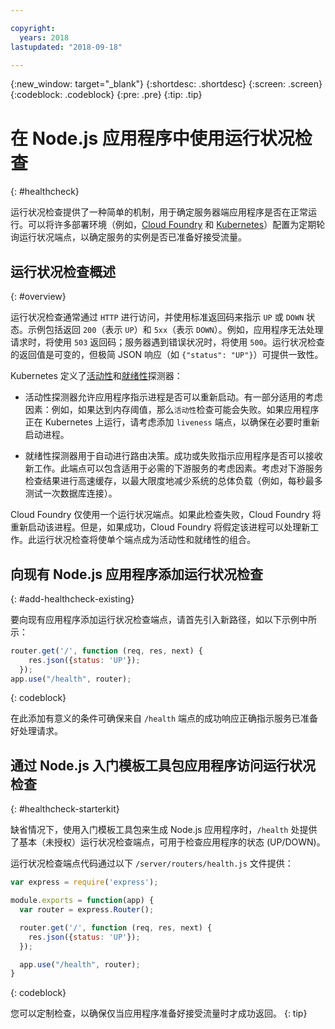 ```yaml
---

copyright:
  years: 2018
lastupdated: "2018-09-18"

---
```


{:new_window: target="_blank"}
{:shortdesc: .shortdesc}
{:screen: .screen}
{:codeblock: .codeblock}
{:pre: .pre}
{:tip: .tip}

# 在 Node.js 应用程序中使用运行状况检查
{: #healthcheck}

运行状况检查提供了一种简单的机制，用于确定服务器端应用程序是否在正常运行。可以将许多部署环境（例如，[Cloud Foundry](https://www.ibm.com/cloud/cloud-foundry) 和 [Kubernetes](https://www.ibm.com/cloud/container-service)）配置为定期轮询运行状况端点，以确定服务的实例是否已准备好接受流量。

## 运行状况检查概述
{: #overview}

运行状况检查通常通过 `HTTP` 进行访问，并使用标准返回码来指示 `UP` 或 `DOWN` 状态。示例包括返回 `200`（表示 `UP`）和 `5xx`（表示 `DOWN`）。例如，应用程序无法处理请求时，将使用 `503` 返回码；服务器遇到错误状况时，将使用 `500`。运行状况检查的返回值是可变的，但极简 JSON 响应（如 `{"status": "UP"}`）可提供一致性。

Kubernetes 定义了[活动性](https://kubernetes.io/docs/tasks/configure-pod-container/configure-liveness-readiness-probes/)和[就绪性](https://kubernetes.io/docs/tasks/configure-pod-container/configure-liveness-readiness-probes/)探测器：

* 活动性探测器允许应用程序指示进程是否可以重新启动。有一部分适用的考虑因素：例如，如果达到内存阈值，那么`活动性`检查可能会失败。如果应用程序正在 Kubernetes 上运行，请考虑添加 `liveness` 端点，以确保在必要时重新启动进程。

* 就绪性探测器用于自动进行路由决策。成功或失败指示应用程序是否可以接收新工作。此端点可以包含适用于必需的下游服务的考虑因素。考虑对下游服务检查结果进行高速缓存，以最大限度地减少系统的总体负载（例如，每秒最多测试一次数据库连接）。

Cloud Foundry 仅使用一个运行状况端点。如果此检查失败，Cloud Foundry 将重新启动该进程。但是，如果成功，Cloud Foundry 将假定该进程可以处理新工作。此运行状况检查将使单个端点成为活动性和就绪性的组合。

## 向现有 Node.js 应用程序添加运行状况检查
{: #add-healthcheck-existing}

要向现有应用程序添加运行状况检查端点，请首先引入新路径，如以下示例中所示：
```js
router.get('/', function (req, res, next) {
    res.json({status: 'UP'});
  });
app.use("/health", router);
```
{: codeblock}

在此添加有意义的条件可确保来自 `/health` 端点的成功响应正确指示服务已准备好处理请求。

## 通过 Node.js 入门模板工具包应用程序访问运行状况检查
{: #healthcheck-starterkit}

缺省情况下，使用入门模板工具包来生成 Node.js 应用程序时，`/health` 处提供了基本（未授权）运行状况检查端点，可用于检查应用程序的状态 (UP/DOWN)。

运行状况检查端点代码通过以下 `/server/routers/health.js` 文件提供：
```js
var express = require('express');

module.exports = function(app) {
  var router = express.Router();

  router.get('/', function (req, res, next) {
    res.json({status: 'UP'});
  });

  app.use("/health", router);
}
```
{: codeblock}

您可以定制检查，以确保仅当应用程序准备好接受流量时才成功返回。
{: tip}
